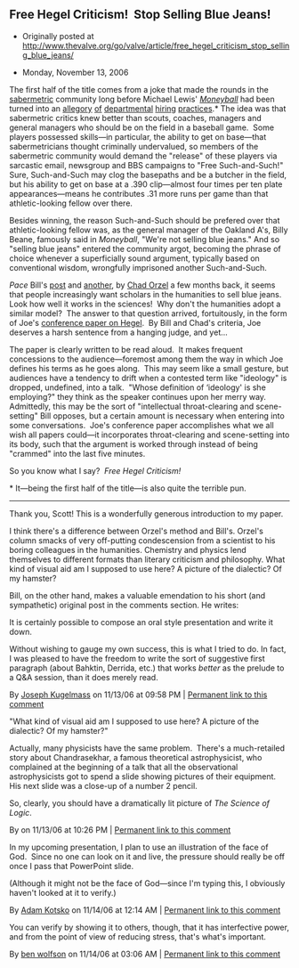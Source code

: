 ## Free Hegel Criticism!  Stop Selling Blue Jeans!

 * Originally posted at http://www.thevalve.org/go/valve/article/free_hegel_criticism_stop_selling_blue_jeans/

* Monday, November 13, 2006 

The first half of the title comes from a joke that made the rounds in the [sabermetric](http://en.wikipedia.org/wiki/Sabermetrics) community long before Michael Lewis' [_Moneyball_](http://www.amazon.com/exec/obidos/ASIN/0393324818/diesekoschmar-20) had been turned into an [allegory](http://www.tnr.com/blog/openuniversity?pid=47179) [of](http://www.tnr.com/blog/openuniversity?pid=47179) [departmental](http://www.tnr.com/blog/openuniversity?pid=47792) [hiring](http://www.tnr.com/blog/openuniversity?pid=47953) [practices](http://prawfsblawg.blogs.com/prawfsblawg/2005/09/entry_level_hir.html).\*  The idea was that sabermetric critics knew better than scouts, coaches, managers and general managers who should be on the field in a baseball game.  Some players possessed skills—in particular, the ability to get on base—that sabermetricians thought criminally undervalued, so members of the sabermetric community would demand the "release" of these players via sarcastic email, newsgroup and BBS campaigns to "Free Such-and-Such!"  Sure, Such-and-Such may clog the basepaths and be a butcher in the field, but his ability to get on base at a .390 clip—almost four times per ten plate appearances—means he contributes .31 more runs per game than that athletic-looking fellow over there.  

Besides winning, the reason Such-and-Such should be prefered over that athletic-looking fellow was, as the general manager of the Oakland A's, Billy Beane, famously said in _Moneyball_, "We're not selling blue jeans."  And so "selling blue jeans" entered the community argot, becoming the phrase of choice whenever a superficially sound argument, typically based on conventional wisdom, wrongfully imprisoned another Such-and-Such.

_Pace_ Bill's [post](http://www.thevalve.org/go/valve/article/no_no_no_no_never_read_your_presentation_speak_it/) and [another](http://scienceblogs.com/principles/2006/10/two_cultures_at_meetings.php), by [Chad Orzel](http://scienceblogs.com/principles/) a few months back, it seems that people increasingly want scholars in the humanities to sell blue jeans.  Look how well it works in the sciences!  Why don't the humanities adopt a similar model?  The answer to that question arrived, fortuitously, in the form of Joe's [conference paper on Hegel](http://kugelmass.wordpress.com/2006/11/12/the-full-text-of-the-pamla-conference-paper-on-hegel/).  By Bill and Chad's criteria, Joe deserves a harsh sentence from a hanging judge, and yet...

The paper is clearly written to be read aloud.  It makes frequent concessions to the audience—foremost among them the way in which Joe defines his terms as he goes along.  This may seem like a small gesture, but audiences have a tendency to drift when a contested term like "ideology" is dropped, undefined, into a talk.  "Whose definition of ‘ideology' is she employing?" they think as the speaker continues upon her merry way.  Admittedly, this may be the sort of "intellectual throat-clearing and scene-setting" Bill opposes, but a certain amount is necessary when entering into some conversations.  Joe's conference paper accomplishes what we all wish all papers could—it incorporates throat-clearing and scene-setting into its body, such that the argument is worked through instead of being "crammed" into the last five minutes.  

So you know what I say?  _Free Hegel Criticism!_  

\* It—being the first half of the title—is also quite the terrible pun.

---

Thank you, Scott! This is a wonderfully generous introduction to my paper.

I think there's a difference between Orzel's method and Bill's. Orzel's column smacks of very off-putting condescension from a scientist to his boring colleagues in the humanities. Chemistry and physics lend themselves to different formats than literary criticism and philosophy. What kind of visual aid am I supposed to use here? A picture of the dialectic? Of my hamster?

Bill, on the other hand, makes a valuable emendation to his short (and sympathetic) original post in the comments section. He writes:

It is certainly possible to compose an oral style presentation and write it down.

Without wishing to gauge my own success, this is what I tried to do. In fact, I was pleased to have the freedom to write the sort of suggestive first paragraph (about Bahktin, Derrida, etc.) that works _better_ as the prelude to a Q&A session, than it does merely read.

By [Joseph Kugelmass](http://kugelmass.wordpress.com/) on 11/13/06 at 09:58 PM | [Permanent link to this comment](http://www.thevalve.org/go/valve/article/free_hegel_criticism_stop_selling_blue_jeans/#12921)
[]()

"What kind of visual aid am I supposed to use here? A picture of the dialectic? Of my hamster?"

Actually, many physicists have the same problem.  There's a much-retailed story about Chandrasekhar, a famous theoretical astrophysicist, who complained at the beginning of a talk that all the observational astrophysicists got to spend a slide showing pictures of their equipment.  His next slide was a close-up of a number 2 pencil.

So, clearly, you should have a dramatically lit picture of _The Science of Logic_.

By  on 11/13/06 at 10:26 PM | [Permanent link to this comment](http://www.thevalve.org/go/valve/article/free_hegel_criticism_stop_selling_blue_jeans/#12924)
[]()

In my upcoming presentation, I plan to use an illustration of the face of God.  Since no one can look on it and live, the pressure should really be off once I pass that PowerPoint slide.

(Although it might not be the face of God—since I'm typing this, I obviously haven't looked at it to verify.)

By [Adam Kotsko](http://adamkotsko.com/weblog) on 11/14/06 at 12:14 AM | [Permanent link to this comment](http://www.thevalve.org/go/valve/article/free_hegel_criticism_stop_selling_blue_jeans/#12930)
[]()

You can verify by showing it to others, though, that it has interfective power, and from the point of view of reducing stress, that's what's important.

By [ben wolfson](http://waste.typepad.com) on 11/14/06 at 03:06 AM | [Permanent link to this comment](http://www.thevalve.org/go/valve/article/free_hegel_criticism_stop_selling_blue_jeans/#12934)

